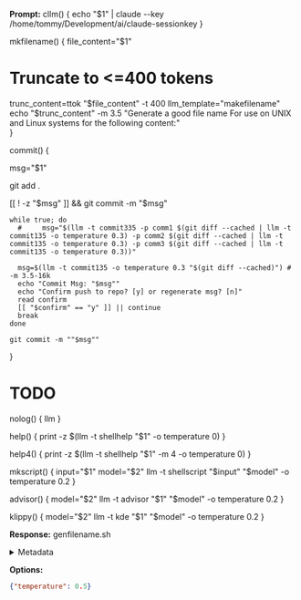 **Prompt:**
cllm() {
  echo "$1" | claude --key /home/tommy/Development/ai/claude-sessionkey
  }

mkfilename() {
  file_content="$1"
  # Truncate to <=400 tokens
  trunc_content=ttok "$file_content" -t 400
  llm_template="makefilename"
  echo "$trunc_content" -m 3.5  "Generate a good file name For use on UNIX and Linux systems for the following content:"  
  }

commit() {

  msg="$1"

  git add .

  [[ ! -z "$msg" ]] && git commit -m "$msg"

    while true; do
      #     msg="$(llm -t commit335 -p comm1 $(git diff --cached | llm -t commit135 -o temperature 0.3) -p comm2 $(git diff --cached | llm -t commit135 -o temperature 0.3) -p comm3 $(git diff --cached | llm -t commit135 -o temperature 0.3))"

      msg=$(llm -t commit135 -o temperature 0.3 "$(git diff --cached)") # -m 3.5-16k
      echo "Commit Msg: "$msg""
      echo "Confirm push to repo? [y] or regenerate msg? [n]"
      read confirm
      [[ "$confirm" == "y" ]] || continue
      break
    done

    git commit -m ""$msg""
}

# TODO
nolog() { llm  }

help() { print -z $(llm -t shellhelp "$1" -o temperature 0) }

help4() { print -z $(llm -t shellhelp "$1" -m 4 -o temperature 0) }

mkscript() {
  input="$1"
  model="$2"
  llm -t shellscript "$input" "$model" -o temperature 0.2
}

advisor() {
  model="$2"
  llm -t advisor "$1" "$model" -o temperature 0.2
  }

klippy() {
  model="$2"
  llm -t kde "$1" "$model" -o temperature 0.2
  }

**Response:**
genfilename.sh

<details><summary>Metadata</summary>

- Duration: 636 ms
- Datetime: 2023-08-25T15:47:45.438832
- Model: gpt-3.5-turbo-0613

</details>

**Options:**
```json
{"temperature": 0.5}
```

